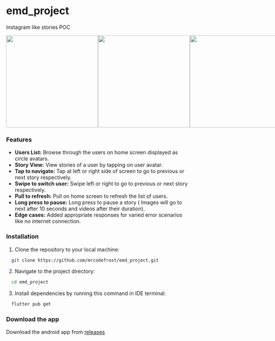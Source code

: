 # emd_project

Instagram like stories POC


<div style="
  display: flex;
  justify-content: space-between;
  ">
 <img src = "https://github.com/mrcodefrost/emd_project/blob/main/repo%20resources/sr_1.mp4" width="250"/>
 <img src = "" width="250"/>
 <img src = "" width="250"/>
</div>

### Features

- **Users List:** Browse through the users on home screen displayed as circle avatars.
- **Story View:** View stories of a user by tapping on user avatar.
- **Tap to navigate:** Tap at left or right side of screen to go to previous or next story respectively.
- **Swipe to switch user:** Swipe left or right to go to previous or next story respectively.
- **Pull to refresh:** Pull on home screen to refresh the list of users.
- **Long press to pause:** Long press to pause a story ( Images will go to next after 10 seconds and videos after their duration).
- **Edge cases:** Added appropriate responses for varied error scenarios like no internet connection.



### Installation

1. Clone the repository to your local machine:

 ```bash
   git clone https://github.com/mrcodefrost/emd_project.git
 ```

2. Navigate to the project directory:

 ```bash
   cd emd_project
 ```

3. Install dependencies by running this command in IDE terminal:

 ```bash
   flutter pub get
 ```

### Download the app

Download the android app from [releases](https://github.com/mrcodefrost/emd_project/releases)